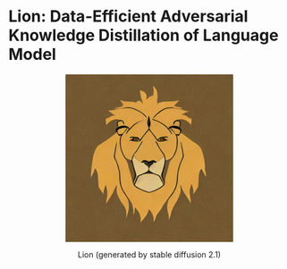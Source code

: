 # Lion: Data-Efficient Adversarial Knowledge Distillation of Language Model

<p align="center" width="100%">
<a ><img src="pics/Lion.jpg" alt="Lion" style="width: 20%; min-width: 300px; display: block; margin: auto;"></a>
</p>

<p align="center">Lion (generated by stable diffusion 2.1)</p>
